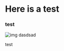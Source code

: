 # Here is a test
### test
![img](https://img.shields.io/badge/Lifecycle-Experimental-339999)
dasdsad

test
